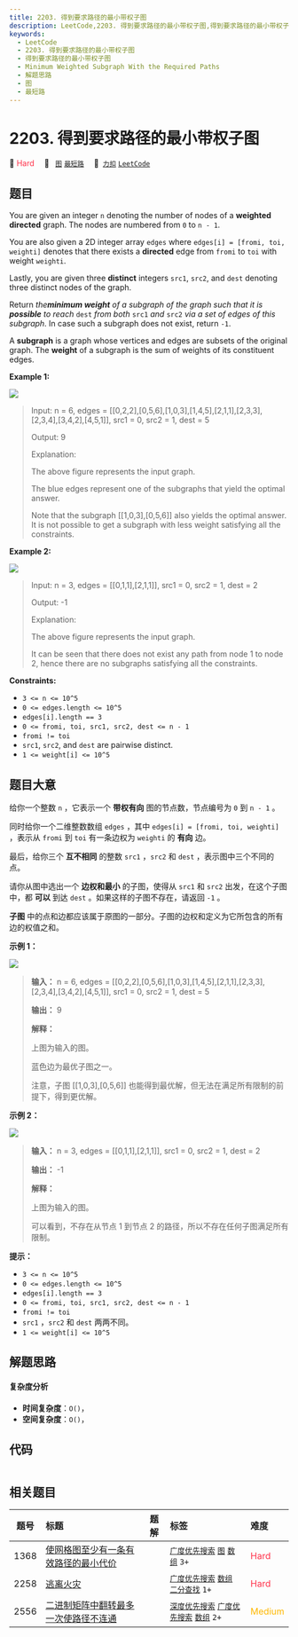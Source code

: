 ```yaml
---
title: 2203. 得到要求路径的最小带权子图
description: LeetCode,2203. 得到要求路径的最小带权子图,得到要求路径的最小带权子图,Minimum Weighted Subgraph With the Required Paths,解题思路,图,最短路
keywords:
  - LeetCode
  - 2203. 得到要求路径的最小带权子图
  - 得到要求路径的最小带权子图
  - Minimum Weighted Subgraph With the Required Paths
  - 解题思路
  - 图
  - 最短路
---
```


# 2203. 得到要求路径的最小带权子图

🔴 <font color=#ff334b>Hard</font>&emsp; 🔖&ensp; [`图`](/tag/graph.md) [`最短路`](/tag/shortest-path.md)&emsp; 🔗&ensp;[`力扣`](https://leetcode.cn/problems/minimum-weighted-subgraph-with-the-required-paths) [`LeetCode`](https://leetcode.com/problems/minimum-weighted-subgraph-with-the-required-paths)

## 题目

You are given an integer `n` denoting the number of nodes of a **weighted
directed** graph. The nodes are numbered from `0` to `n - 1`.

You are also given a 2D integer array `edges` where `edges[i] = [fromi, toi,
weighti]` denotes that there exists a **directed** edge from `fromi` to `toi`
with weight `weighti`.

Lastly, you are given three **distinct** integers `src1`, `src2`, and `dest`
denoting three distinct nodes of the graph.

Return _the**minimum weight** of a subgraph of the graph such that it is
**possible** to reach_ `dest` _from both_ `src1` _and_ `src2` _via a set of
edges of this subgraph_. In case such a subgraph does not exist, return `-1`.

A **subgraph** is a graph whose vertices and edges are subsets of the original
graph. The **weight** of a subgraph is the sum of weights of its constituent
edges.



**Example 1:**

![](https://assets.leetcode.com/uploads/2022/02/17/example1drawio.png)

> Input: n = 6, edges = [[0,2,2],[0,5,6],[1,0,3],[1,4,5],[2,1,1],[2,3,3],[2,3,4],[3,4,2],[4,5,1]], src1 = 0, src2 = 1, dest = 5
> 
> Output: 9
> 
> Explanation:
> 
> The above figure represents the input graph.
> 
> The blue edges represent one of the subgraphs that yield the optimal answer.
> 
> Note that the subgraph [[1,0,3],[0,5,6]] also yields the optimal answer. It is not possible to get a subgraph with less weight satisfying all the constraints.

**Example 2:**

![](https://assets.leetcode.com/uploads/2022/02/17/example2-1drawio.png)

> Input: n = 3, edges = [[0,1,1],[2,1,1]], src1 = 0, src2 = 1, dest = 2
> 
> Output: -1
> 
> Explanation:
> 
> The above figure represents the input graph.
> 
> It can be seen that there does not exist any path from node 1 to node 2, hence there are no subgraphs satisfying all the constraints.

**Constraints:**

  * `3 <= n <= 10^5`
  * `0 <= edges.length <= 10^5`
  * `edges[i].length == 3`
  * `0 <= fromi, toi, src1, src2, dest <= n - 1`
  * `fromi != toi`
  * `src1`, `src2`, and `dest` are pairwise distinct.
  * `1 <= weight[i] <= 10^5`


## 题目大意

给你一个整数 `n` ，它表示一个 **带权有向** 图的节点数，节点编号为 `0` 到 `n - 1` 。

同时给你一个二维整数数组 `edges` ，其中 `edges[i] = [fromi, toi, weighti]` ，表示从 `fromi` 到
`toi` 有一条边权为 `weighti` 的 **有向** 边。

最后，给你三个 **互不相同**  的整数 `src1` ，`src2` 和 `dest` ，表示图中三个不同的点。

请你从图中选出一个 **边权和最小**  的子图，使得从 `src1` 和 `src2` 出发，在这个子图中，都 **可以**  到达 `dest`
。如果这样的子图不存在，请返回 `-1` 。

**子图**  中的点和边都应该属于原图的一部分。子图的边权和定义为它所包含的所有边的权值之和。



**示例 1：**

![](https://assets.leetcode.com/uploads/2022/02/17/example1drawio.png)

> 
> 
> 
> 
> 
> **输入：** n = 6, edges = [[0,2,2],[0,5,6],[1,0,3],[1,4,5],[2,1,1],[2,3,3],[2,3,4],[3,4,2],[4,5,1]], src1 = 0, src2 = 1, dest = 5
> 
> **输出：** 9
> 
> **解释：**
> 
> 上图为输入的图。
> 
> 蓝色边为最优子图之一。
> 
> 注意，子图 [[1,0,3],[0,5,6]] 也能得到最优解，但无法在满足所有限制的前提下，得到更优解。
> 
> 

**示例 2：**

![](https://assets.leetcode.com/uploads/2022/02/17/example2-1drawio.png)

> 
> 
> 
> 
> 
> **输入：** n = 3, edges = [[0,1,1],[2,1,1]], src1 = 0, src2 = 1, dest = 2
> 
> **输出：** -1
> 
> **解释：**
> 
> 上图为输入的图。
> 
> 可以看到，不存在从节点 1 到节点 2 的路径，所以不存在任何子图满足所有限制。
> 
> 



**提示：**

  * `3 <= n <= 10^5`
  * `0 <= edges.length <= 10^5`
  * `edges[i].length == 3`
  * `0 <= fromi, toi, src1, src2, dest <= n - 1`
  * `fromi != toi`
  * `src1` ，`src2` 和 `dest` 两两不同。
  * `1 <= weight[i] <= 10^5`


## 解题思路

#### 复杂度分析

- **时间复杂度**：`O()`，
- **空间复杂度**：`O()`，

## 代码

```javascript

```

## 相关题目

<!-- prettier-ignore -->
| 题号 | 标题 | 题解 | 标签 | 难度 |
| :------: | :------ | :------: | :------ | :------ |
| 1368 | [使网格图至少有一条有效路径的最小代价](https://leetcode.com/problems/minimum-cost-to-make-at-least-one-valid-path-in-a-grid) |  |  [`广度优先搜索`](/tag/breadth-first-search.md) [`图`](/tag/graph.md) [`数组`](/tag/array.md) `3+` | <font color=#ff334b>Hard</font> |
| 2258 | [逃离火灾](https://leetcode.com/problems/escape-the-spreading-fire) |  |  [`广度优先搜索`](/tag/breadth-first-search.md) [`数组`](/tag/array.md) [`二分查找`](/tag/binary-search.md) `1+` | <font color=#ff334b>Hard</font> |
| 2556 | [二进制矩阵中翻转最多一次使路径不连通](https://leetcode.com/problems/disconnect-path-in-a-binary-matrix-by-at-most-one-flip) |  |  [`深度优先搜索`](/tag/depth-first-search.md) [`广度优先搜索`](/tag/breadth-first-search.md) [`数组`](/tag/array.md) `2+` | <font color=#ffb800>Medium</font> |